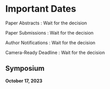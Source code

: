 # Important Dates

Paper Abstracts
: Wait for the decision

Paper Submissions
: Wait for the decision

Author Notifications
: Wait for the decision

Camera-Ready Deadline
: Wait for the decision

## Symposium

**October 17, 2023**
